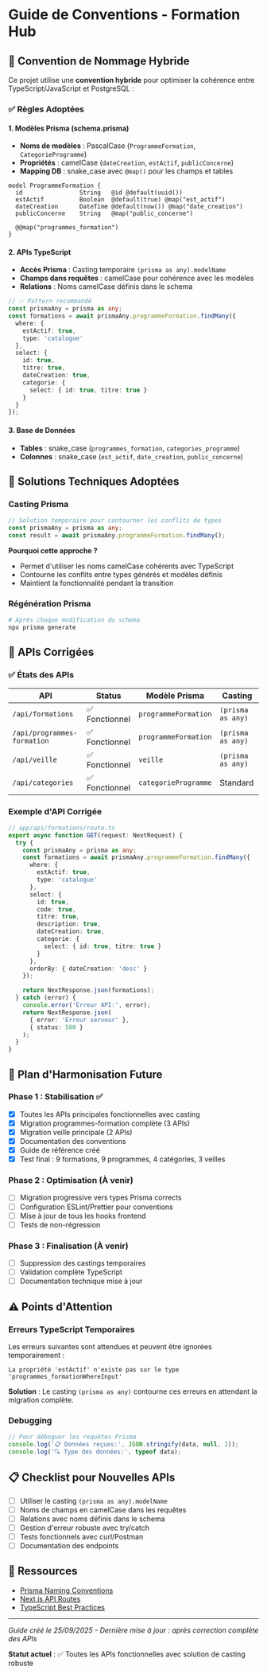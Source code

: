 # Guide de Conventions - Formation Hub

## 🎯 Convention de Nommage Hybride

Ce projet utilise une **convention hybride** pour optimiser la cohérence entre TypeScript/JavaScript et PostgreSQL :

### ✅ Règles Adoptées

#### 1. **Modèles Prisma** (schema.prisma)
- **Noms de modèles** : PascalCase (`ProgrammeFormation`, `CategorieProgramme`)
- **Propriétés** : camelCase (`dateCreation`, `estActif`, `publicConcerne`)
- **Mapping DB** : snake_case avec `@map()` pour les champs et tables

```prisma
model ProgrammeFormation {
  id                String   @id @default(uuid())
  estActif          Boolean  @default(true) @map("est_actif")
  dateCreation      DateTime @default(now()) @map("date_creation")
  publicConcerne    String   @map("public_concerne")

  @@map("programmes_formation")
}
```

#### 2. **APIs TypeScript**
- **Accès Prisma** : Casting temporaire `(prisma as any).modelName`
- **Champs dans requêtes** : camelCase pour cohérence avec les modèles
- **Relations** : Noms camelCase définis dans le schema

```typescript
// ✅ Pattern recommandé
const prismaAny = prisma as any;
const formations = await prismaAny.programmeFormation.findMany({
  where: {
    estActif: true,
    type: 'catalogue'
  },
  select: {
    id: true,
    titre: true,
    dateCreation: true,
    categorie: {
      select: { id: true, titre: true }
    }
  }
});
```

#### 3. **Base de Données**
- **Tables** : snake_case (`programmes_formation`, `categories_programme`)
- **Colonnes** : snake_case (`est_actif`, `date_creation`, `public_concerne`)

## 🔧 Solutions Techniques Adoptées

### Casting Prisma
```typescript
// Solution temporaire pour contourner les conflits de types
const prismaAny = prisma as any;
const result = await prismaAny.programmeFormation.findMany();
```

**Pourquoi cette approche ?**
- Permet d'utiliser les noms camelCase cohérents avec TypeScript
- Contourne les conflits entre types générés et modèles définis
- Maintient la fonctionnalité pendant la transition

### Régénération Prisma
```bash
# Après chaque modification du schema
npx prisma generate
```

## 📝 APIs Corrigées

### ✅ États des APIs

| API | Status | Modèle Prisma | Casting |
|-----|--------|---------------|---------|
| `/api/formations` | ✅ Fonctionnel | `programmeFormation` | `(prisma as any)` |
| `/api/programmes-formation` | ✅ Fonctionnel | `programmeFormation` | `(prisma as any)` |
| `/api/veille` | ✅ Fonctionnel | `veille` | `(prisma as any)` |
| `/api/categories` | ✅ Fonctionnel | `categorieProgramme` | Standard |

### Exemple d'API Corrigée

```typescript
// app/api/formations/route.ts
export async function GET(request: NextRequest) {
  try {
    const prismaAny = prisma as any;
    const formations = await prismaAny.programmeFormation.findMany({
      where: {
        estActif: true,
        type: 'catalogue'
      },
      select: {
        id: true,
        code: true,
        titre: true,
        description: true,
        dateCreation: true,
        categorie: {
          select: { id: true, titre: true }
        }
      },
      orderBy: { dateCreation: 'desc' }
    });

    return NextResponse.json(formations);
  } catch (error) {
    console.error('Erreur API:', error);
    return NextResponse.json(
      { error: 'Erreur serveur' },
      { status: 500 }
    );
  }
}
```

## 🚀 Plan d'Harmonisation Future

### Phase 1 : Stabilisation ✅
- [x] Toutes les APIs principales fonctionnelles avec casting
- [x] Migration programmes-formation complète (3 APIs)
- [x] Migration veille principale (2 APIs)
- [x] Documentation des conventions
- [x] Guide de référence créé
- [x] Test final : 9 formations, 9 programmes, 4 catégories, 3 veilles

### Phase 2 : Optimisation (À venir)
- [ ] Migration progressive vers types Prisma corrects
- [ ] Configuration ESLint/Prettier pour conventions
- [ ] Mise à jour de tous les hooks frontend
- [ ] Tests de non-régression

### Phase 3 : Finalisation (À venir)
- [ ] Suppression des castings temporaires
- [ ] Validation complète TypeScript
- [ ] Documentation technique mise à jour

## ⚠️ Points d'Attention

### Erreurs TypeScript Temporaires
Les erreurs suivantes sont attendues et peuvent être ignorées temporairement :
```
La propriété 'estActif' n'existe pas sur le type 'programmes_formationWhereInput'
```

**Solution** : Le casting `(prisma as any)` contourne ces erreurs en attendant la migration complète.

### Debugging
```typescript
// Pour déboguer les requêtes Prisma
console.log('📋 Données reçues:', JSON.stringify(data, null, 2));
console.log('🔍 Type des données:', typeof data);
```

## 📋 Checklist pour Nouvelles APIs

- [ ] Utiliser le casting `(prisma as any).modelName`
- [ ] Noms de champs en camelCase dans les requêtes
- [ ] Relations avec noms définis dans le schema
- [ ] Gestion d'erreur robuste avec try/catch
- [ ] Tests fonctionnels avec curl/Postman
- [ ] Documentation des endpoints

## 🔗 Ressources

- [Prisma Naming Conventions](https://www.prisma.io/docs/reference/api-reference/prisma-schema-reference#naming-conventions)
- [Next.js API Routes](https://nextjs.org/docs/api-routes/introduction)
- [TypeScript Best Practices](https://typescript-eslint.io/rules/)

---

*Guide créé le 25/09/2025 - Dernière mise à jour : après correction complète des APIs*

**Statut actuel** : ✅ Toutes les APIs fonctionnelles avec solution de casting robuste
